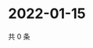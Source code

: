 # 2022-01-15

共 0 条

<!-- BEGIN WEIBO -->
<!-- 最后更新时间 Sat Jan 15 2022 11:17:45 GMT+0800 (China Standard Time) -->

<!-- END WEIBO -->
